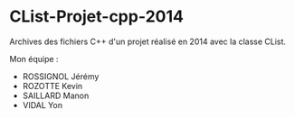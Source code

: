 CList-Projet-cpp-2014
=====================

Archives des fichiers C++ d'un projet réalisé en 2014 avec la classe CList.

Mon équipe :
- ROSSIGNOL Jérémy
- ROZOTTE Kevin
- SAILLARD Manon
- VIDAL Yon

